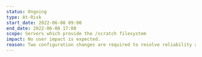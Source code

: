 ```yaml
---
status: Ongoing
type: At-Risk
start_date: 2022-06-08 09:00
end_date: 2022-06-08 17:00
scope: Servers which provide the /scratch filesystem
impact: No user impact is expected.   
reason: Two configuration changes are required to resolve reliability and integrity issues 
---
```



